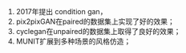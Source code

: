 1. 2017年提出 condition gan，
2. pix2pixGAN在paired的数据集上实现了好的效果；
3. cyclegan在unpaired的数据集上取得了良好的效果；
4. MUNIT扩展到多种场景的风格仿造；
 
